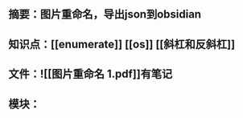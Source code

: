 ## 摘要：图片重命名，导出json到obsidian


## 知识点：[[enumerate]]  [[os]]   [[斜杠和反斜杠]]



## 文件：![[图片重命名 1.pdf]]有笔记



## 模块：
